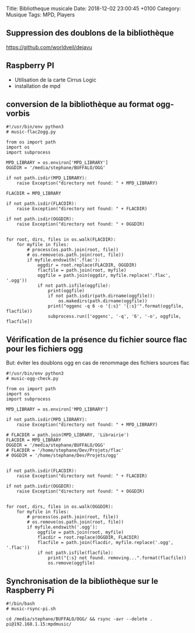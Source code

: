 Title:  Bibliotheque musicale
Date:   2018-12-02 23:00:45 +0100
Category: Musique
Tags: MPD, Players


## Suppression des doublons de la bibliothèque

<https://github.com/worldveil/dejavu>

## Raspberry PI

* Utilisation de la carte Cirrus Logic
* installation de mpd
## conversion de la bibliothèque au format ogg-vorbis

```
#!/usr/bin/env python3
# music-flac2ogg.py

from os import path
import os
import subprocess

MPD_LIBRARY = os.environ['MPD_LIBRARY']
OGGDIR = '/media/stephane/BUFFALO/OGG'

if not path.isdir(MPD_LIBRARY):
    raise Exception("directory not found: " + MPD_LIBRARY)

FLACDIR = MPD_LIBRARY

if not path.isdir(FLACDIR):
    raise Exception("directory not found: " + FLACDIR)

if not path.isdir(OGGDIR):
    raise Exception("directory not found: " + OGGDIR)


for root, dirs, files in os.walk(FLACDIR):
    for myfile in files:
        # process(os.path.join(root, file))
        # os.remove(os.path.join(root, file))
        if myfile.endswith('.flac'):
            oggdir = root.replace(FLACDIR, OGGDIR)
            flacfile = path.join(root, myfile)
            oggfile = path.join(oggdir, myfile.replace('.flac', '.ogg'))
            if not path.isfile(oggfile):
                print(oggfile)
                if not path.isdir(path.dirname(oggfile)):
                    os.makedirs(path.dirname(oggfile))
                print("oggenc -q 6 -o '{:s}' '{:s}'".format(oggfile, flacfile))
                subprocess.run(['oggenc', '-q', '6', '-o', oggfile, flacfile])
```

## Vérification de la présence du fichier source flac pour les fichiers ogg

But: éviter les doublons ogg en cas de renommage des fichiers sources flac

```
#!/usr/bin/env python3
# music-ogg-check.py

from os import path
import os
import subprocess

MPD_LIBRARY = os.environ['MPD_LIBRARY']

if not path.isdir(MPD_LIBRARY):
    raise Exception("directory not found: " + MPD_LIBRARY)

# FLACDIR = path.join(MPD_LIBRARY, 'Librairie')
FLACDIR = MPD_LIBRARY
OGGDIR = '/media/stephane/BUFFALO/OGG'
# FLACDIR = '/home/stephane/Dev/Projets/flac'
# OGGDIR = '/home/stephane/Dev/Projets/ogg'


if not path.isdir(FLACDIR):
    raise Exception("directory not found: " + FLACDIR)

if not path.isdir(OGGDIR):
    raise Exception("directory not found: " + OGGDIR)


for root, dirs, files in os.walk(OGGDIR):
    for myfile in files:
        # process(os.path.join(root, file))
        # os.remove(os.path.join(root, file))
        if myfile.endswith('.ogg'):
            oggfile = path.join(root, myfile)
            flacdir = root.replace(OGGDIR, FLACDIR)
            flacfile = path.join(flacdir, myfile.replace('.ogg', '.flac'))
            if not path.isfile(flacfile):
                print("{:s} not found. removing...".format(flacfile))
                os.remove(oggfile)
```

## Synchronisation de la bibliothèque sur le Raspberry Pi

```
#!/bin/bash
# music-rsync-pi.sh

cd /media/stephane/BUFFALO/OGG/ && rsync -avr --delete . pi@192.168.1.15:mpdmusic/
```
